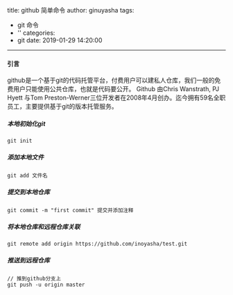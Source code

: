 title: github 简单命令
author: ginuyasha
tags:
  - git 命令
  - ''
categories:
  - git
date: 2019-01-29 14:20:00
---
#### 引言

github是一个基于git的代码托管平台，付费用户可以建私人仓库，我们一般的免费用户只能使用公共仓库，也就是代码要公开。 Github 由Chris Wanstrath, PJ Hyett 与Tom Preston-Werner三位开发者在2008年4月创办。迄今拥有59名全职员工，主要提供基于git的版本托管服务。

<!-- more -->

##### 本地初始化git

```git
git init
```
##### 添加本地文件

```git
git add 文件名
```

##### 提交到本地仓库

```git
git commit -m "first commit" 提交并添加注释
```

##### 将本地仓库和远程仓库关联

```git
git remote add origin https://github.com/inoyasha/test.git
```

##### 推送到远程仓库

```git
// 推到github分支上
git push -u origin master 
```
